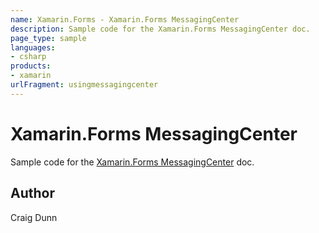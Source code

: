 ```yaml
---
name: Xamarin.Forms - Xamarin.Forms MessagingCenter
description: Sample code for the Xamarin.Forms MessagingCenter doc.
page_type: sample
languages:
- csharp
products:
- xamarin
urlFragment: usingmessagingcenter
---
```

# Xamarin.Forms MessagingCenter

Sample code for the [Xamarin.Forms MessagingCenter](http://developer.xamarin.com/guides/cross-platform/xamarin-forms/messaging-center) doc.


## Author

Craig Dunn
